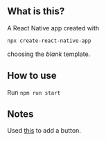 ## What is this?
A React Native app created with
```bash
npx create-react-native-app
```
choosing the *blank* template.

## How to use
Run `npm run start`

## Notes
Used [this](https://www.geeksforgeeks.org/how-to-create-button-in-react-native-app/) to add a button.
